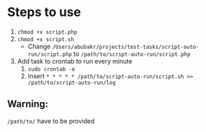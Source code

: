 # Steps to use
1. `chmod +x script.php` 
2. `chmod +x script.sh`
   * Change `/Users/abubakr/projects/test-tasks/script-auto-run/script.php` to `/path/to/script-auto-run/script.php` 
3. Add task to crontab to run every minute
    1. `sudo crontab -e`
    2. Insert `* * * * * /path/to/script-auto-run/script.sh >> /path/to/script-auto-run/log`
    
## Warning:
`/path/to/` have to be provided